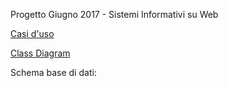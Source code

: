 Progetto Giugno 2017 - Sistemi Informativi su Web

<a href= "https://github.com/TizianoRefice/ProgettoSIW2017-Funzionante/blob/master/progetto-siw/Casi%20d'uso.txt"> Casi d'uso </a>

<a href= "https://github.com/TizianoRefice/ProgettoSIW2017-Funzionante/blob/master/progetto-siw/Class%20Diagram.jpeg"> Class Diagram </a>

Schema base di dati:
